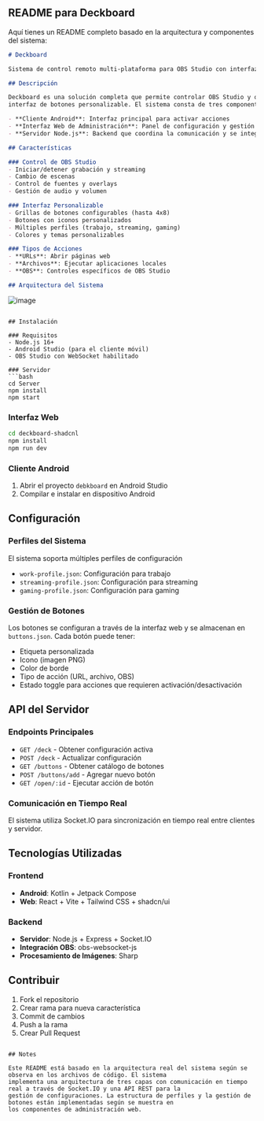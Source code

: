 ## README para Deckboard

Aquí tienes un README completo basado en la arquitectura y componentes del sistema:

```markdown
# Deckboard

Sistema de control remoto multi-plataforma para OBS Studio con interfaz de botones personalizable.

## Descripción

Deckboard es una solución completa que permite controlar OBS Studio y otras aplicaciones a través de una
interfaz de botones personalizable. El sistema consta de tres componentes principales:

- **Cliente Android**: Interfaz principal para activar acciones
- **Interfaz Web de Administración**: Panel de configuración y gestión
- **Servidor Node.js**: Backend que coordina la comunicación y se integra con OBS Studio

## Características

### Control de OBS Studio
- Iniciar/detener grabación y streaming
- Cambio de escenas
- Control de fuentes y overlays
- Gestión de audio y volumen

### Interfaz Personalizable
- Grillas de botones configurables (hasta 4x8)
- Botones con iconos personalizados
- Múltiples perfiles (trabajo, streaming, gaming)
- Colores y temas personalizables

### Tipos de Acciones
- **URLs**: Abrir páginas web
- **Archivos**: Ejecutar aplicaciones locales  
- **OBS**: Controles específicos de OBS Studio

## Arquitectura del Sistema

```
![image](https://github.com/user-attachments/assets/638e6ace-6480-4668-9ed2-cc45df769a54)

```

## Instalación

### Requisitos
- Node.js 16+
- Android Studio (para el cliente móvil)
- OBS Studio con WebSocket habilitado

### Servidor
```bash
cd Server
npm install
npm start
```

### Interfaz Web
```bash
cd deckboard-shadcnl
npm install
npm run dev
```

### Cliente Android
1. Abrir el proyecto `debkboard` en Android Studio
2. Compilar e instalar en dispositivo Android

## Configuración

### Perfiles del Sistema
El sistema soporta múltiples perfiles de configuración

- `work-profile.json`: Configuración para trabajo
- `streaming-profile.json`: Configuración para streaming  
- `gaming-profile.json`: Configuración para gaming

### Gestión de Botones
Los botones se configuran a través de la interfaz web y se almacenan en `buttons.json`. Cada botón puede tener:

- Etiqueta personalizada
- Icono (imagen PNG)
- Color de borde
- Tipo de acción (URL, archivo, OBS)
- Estado toggle para acciones que requieren activación/desactivación

## API del Servidor

### Endpoints Principales
- `GET /deck` - Obtener configuración activa
- `POST /deck` - Actualizar configuración
- `GET /buttons` - Obtener catálogo de botones
- `POST /buttons/add` - Agregar nuevo botón
- `GET /open/:id` - Ejecutar acción de botón

### Comunicación en Tiempo Real
El sistema utiliza Socket.IO para sincronización en tiempo real entre clientes y servidor.

## Tecnologías Utilizadas

### Frontend
- **Android**: Kotlin + Jetpack Compose
- **Web**: React + Vite + Tailwind CSS + shadcn/ui

### Backend  
- **Servidor**: Node.js + Express + Socket.IO
- **Integración OBS**: obs-websocket-js
- **Procesamiento de Imágenes**: Sharp

## Contribuir

1. Fork el repositorio
2. Crear rama para nueva característica
3. Commit de cambios
4. Push a la rama
5. Crear Pull Request


```

## Notes

Este README está basado en la arquitectura real del sistema según se observa en los archivos de código. El sistema
implementa una arquitectura de tres capas con comunicación en tiempo real a través de Socket.IO y una API REST para la
gestión de configuraciones. La estructura de perfiles y la gestión de botones están implementadas según se muestra en
los componentes de administración web.
